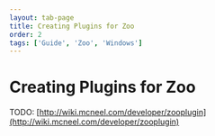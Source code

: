 ```yaml
---
layout: tab-page
title: Creating Plugins for Zoo
order: 2
tags: ['Guide', 'Zoo', 'Windows']
---
```


# Creating Plugins for Zoo

TODO: [http://wiki.mcneel.com/developer/zooplugin](http://wiki.mcneel.com/developer/zooplugin)
